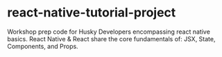 # react-native-tutorial-project
Workshop prep code for Husky Developers encompassing react native basics. React Native &amp; React share the core fundamentals of: JSX, State, Components, and Props. 
